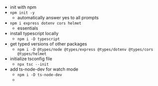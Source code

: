- init with npm
- `npm init -y`
  - automatically answer yes to all prompts
- `npm i express dotenv cors helmet`
  - essentials
- install typescript locally
  - `npm i -D typescript `
- get typed versions of other packages
  - `npm i -D @types/node @types/express @types/dotenv @types/cors @types/helmet`
- initialize tsconfig file
  - `npx tsc --init`
- add ts-node-dev for watch mode
  - `npm i -D ts-node-dev`
  - 